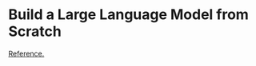 # Build a Large Language Model from Scratch

<a href="https://github.com/rasbt/LLMs-from-scratch?tab=readme-ov-file">Reference.</a>
